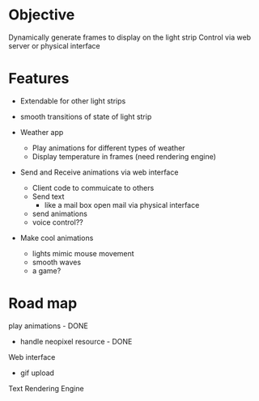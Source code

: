 # Objective

Dynamically generate frames to display on the light strip
Control via web server or physical interface

# Features
- Extendable for other light strips
- smooth transitions of state of light strip

- Weather app
  - Play animations for different types of weather 
  - Display temperature in frames (need rendering engine)

- Send and Receive animations via web interface
  - Client code to commuicate to others
  - Send text
    - like a mail box open mail via physical interface
  - send animations
  - voice control??

- Make cool animations
  - lights mimic mouse movement
  - smooth waves
  - a game?
  

# Road map

play animations - DONE
  - handle neopixel resource - DONE

Web interface
  - gif upload

Text Rendering Engine


  
